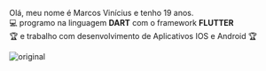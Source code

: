 
Olá, meu nome é Marcos Vinícius e tenho 19 anos.<br>
:computer: programo na linguagem <strong>DART</strong> com o framework <strong>FLUTTER</strong><br>
:trophy: e trabalho com desenvolvimento de Aplicativos IOS e Android :trophy:

![original](https://user-images.githubusercontent.com/57817746/105114924-a6890280-5aa6-11eb-956a-d881e47df20c.gif)


